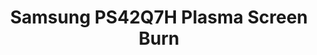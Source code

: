 ---
ee_id: '183'
site: '1'
type: '2'
url: 2007-005-samsung-ps42q7h-plasma-screen-burn1
title: Samsung PS42Q7H Plasma Screen Burn
year: '2007'
display_year: '2007'
medium: Samsung PS42Q7H and DVD player
dims: 27.95 x 41.34 x 3.54 inches
pitch: "​Label text burned into a plasma monitor over time. "
ps:
live_url:
related:
youtube:
related_code:
imgs: samsung-PS42Q7H-plasma-burn-2007-005-full-database_1.jpg
subheading:
download:
add_credit:
add_credits:
commission:
layout: things-i-made
---